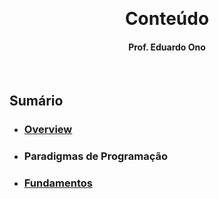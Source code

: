 &nbsp;

<h1 align="center">Conteúdo</h1>

<h4 align="center">Prof. Eduardo Ono</h4>

&nbsp;

## Sumário

* ### [Overview](./overview.md)

* ### Paradigmas de Programação

* ### [Fundamentos](./01-fundamentos/)

&nbsp;

